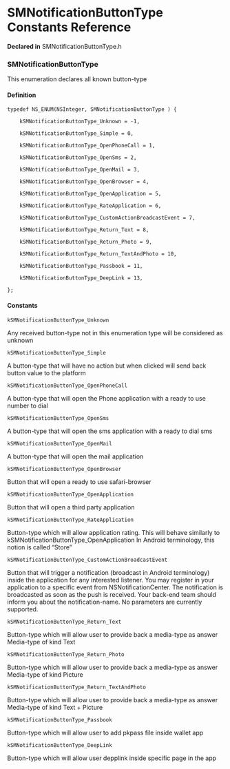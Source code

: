 # SMNotificationButtonType Constants Reference

**Declared in** SMNotificationButtonType.h  

### SMNotificationButtonType

This enumeration declares all known button-type

#### Definition
    typedef NS_ENUM(NSInteger, SMNotificationButtonType ) {   
        
        kSMNotificationButtonType_Unknown = -1,
        
        kSMNotificationButtonType_Simple = 0,
        
        kSMNotificationButtonType_OpenPhoneCall = 1,
        
        kSMNotificationButtonType_OpenSms = 2,
        
        kSMNotificationButtonType_OpenMail = 3,
        
        kSMNotificationButtonType_OpenBrowser = 4,
        
        kSMNotificationButtonType_OpenApplication = 5,
        
        kSMNotificationButtonType_RateApplication = 6,
        
        kSMNotificationButtonType_CustomActionBroadcastEvent = 7,
        
        kSMNotificationButtonType_Return_Text = 8,
        
        kSMNotificationButtonType_Return_Photo = 9,
        
        kSMNotificationButtonType_Return_TextAndPhoto = 10,
        
        kSMNotificationButtonType_Passbook = 11,
        
        kSMNotificationButtonType_DeepLink = 13,
        
    };

#### Constants

<a name="" title="kSMNotificationButtonType_Unknown"></a><code>kSMNotificationButtonType_Unknown</code>

Any received button-type not in this enumeration type will be considered as unknown

<a name="" title="kSMNotificationButtonType_Simple"></a><code>kSMNotificationButtonType_Simple</code>

A button-type that will have no action but when clicked will send back button value to the platform

<a name="" title="kSMNotificationButtonType_OpenPhoneCall"></a><code>kSMNotificationButtonType_OpenPhoneCall</code>

A button-type that will open the Phone application with a ready to use number to dial

<a name="" title="kSMNotificationButtonType_OpenSms"></a><code>kSMNotificationButtonType_OpenSms</code>

A button-type that will open the sms application with a ready to dial sms

<a name="" title="kSMNotificationButtonType_OpenMail"></a><code>kSMNotificationButtonType_OpenMail</code>

A button-type that will open the mail application

<a name="" title="kSMNotificationButtonType_OpenBrowser"></a><code>kSMNotificationButtonType_OpenBrowser</code>

Button that will open a ready to use safari-browser

<a name="" title="kSMNotificationButtonType_OpenApplication"></a><code>kSMNotificationButtonType_OpenApplication</code>

Button that will open a third party application

<a name="" title="kSMNotificationButtonType_RateApplication"></a><code>kSMNotificationButtonType_RateApplication</code>

Button-type which will allow application rating.
This will behave similarly to kSMNotificationButtonType_OpenApplication
In Android terminology, this notion is called &ldquo;Store&rdquo;

<a name="" title="kSMNotificationButtonType_CustomActionBroadcastEvent"></a><code>kSMNotificationButtonType_CustomActionBroadcastEvent</code>

Button that will trigger a notification (broadcast in Android terminology) inside the application for any interested listener.
You may register in your application to a specific event from NSNotificationCenter. The notification is broadcasted as soon as the push is received.
Your back-end team should inform you about the notification-name.
No parameters are currently supported.

<a name="" title="kSMNotificationButtonType_Return_Text"></a><code>kSMNotificationButtonType_Return_Text</code>

Button-type which will allow user to provide back a media-type as answer
Media-type of kind Text

<a name="" title="kSMNotificationButtonType_Return_Photo"></a><code>kSMNotificationButtonType_Return_Photo</code>

Button-type which will allow user to provide back a media-type as answer
Media-type of kind Picture

<a name="" title="kSMNotificationButtonType_Return_TextAndPhoto"></a><code>kSMNotificationButtonType_Return_TextAndPhoto</code>

Button-type which will allow user to provide back a media-type as answer
Media-type of kind Text + Picture

<a name="" title="kSMNotificationButtonType_Passbook"></a><code>kSMNotificationButtonType_Passbook</code>

Button-type which will allow user to add pkpass file inside wallet app

<a name="" title="kSMNotificationButtonType_DeepLink"></a><code>kSMNotificationButtonType_DeepLink</code>

Button-type which will allow user depplink inside specific page in the app

